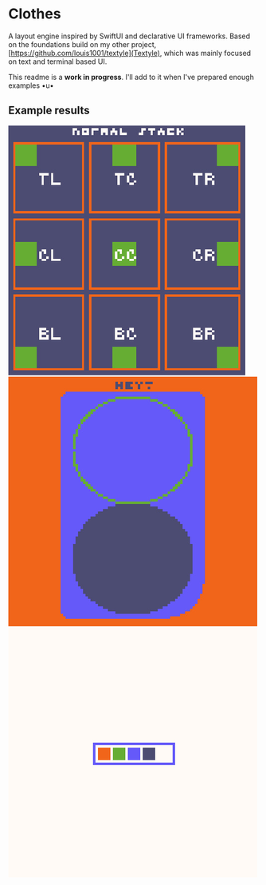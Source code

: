 # Clothes

A layout engine inspired by SwiftUI and declarative UI frameworks. Based on the foundations build on my other project, [https://github.com/louis1001/textyle](Textyle), which was mainly focused on text and terminal based UI.

This readme is a **work in progress**. I'll add to it when I've prepared enough examples •u•

## Example results

![NormalStack example](https://github.com/louis1001/clothes/blob/master/assets/depth_stack_example.jpg?raw=true)
![Shapes example](https://github.com/louis1001/clothes/blob/master/assets/shapes_example.jpg?raw=true)
![Swatches example](https://github.com/louis1001/clothes/blob/master/assets/simple_example.jpg?raw=true)
